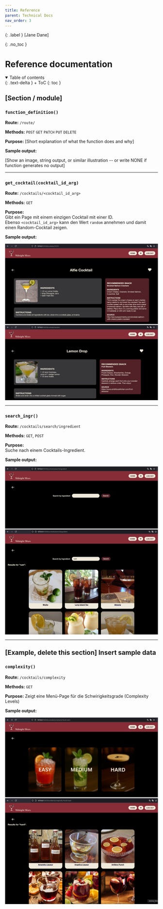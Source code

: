```yaml
---
title: Reference
parent: Technical Docs
nav_order: 3
---
```


{: .label }
[Jane Dane]

{: .no_toc }
# Reference documentation


<details open markdown="block">
{: .text-delta }
<summary>Table of contents</summary>
+ ToC
{: toc }
</details>

## [Section / module]

### `function_definition()`

**Route:** `/route/`

**Methods:** `POST` `GET` `PATCH` `PUT` `DELETE`

**Purpose:** [Short explanation of what the function does and why]

**Sample output:**

[Show an image, string output, or similar illustration -- or write NONE if function generates no output]

---


### `get_cocktail(cocktail_id_arg)`

**Route:** `/cocktails/<cocktail_id_arg>`

**Methods:** `GET`

**Purpose:**  
Gibt ein Page mit einem einzigen Cocktail mit einer ID.  
Ebenso `<cocktail_id_arg>` kann den Wert `random` annehmen und damit einen Random-Cocktail zeigen.

**Sample output:**

![get-cocktail-sample.png](images/get-cocktail-sample.png)
![get-a-random-cocktail.png](images/get-a-random-cocktail.png)

---

### `search_ingr()`

**Route:** `/cocktails/search/ingredient`

**Methods:** `GET`, `POST`

**Purpose:**   
Suche nach einem Cocktails-Ingredient.

**Sample output:**

![search-ingr.png](images/search-ingr.png)
![search-specific-ingr.png](images/search-specific-ingr.png)

---

## [Example, delete this section] Insert sample data

### `complexity()`

**Route:** `/cocktails/complexity`

**Methods:** `GET`

**Purpose:** Zeigt eine Menü-Page für die Schwirigkeitsgrade (Complexity Levels) 

**Sample output:**

![complexity-page.png](images/complexity-page.png)
![complexity-hard.png](images/complexity-hard.png)
